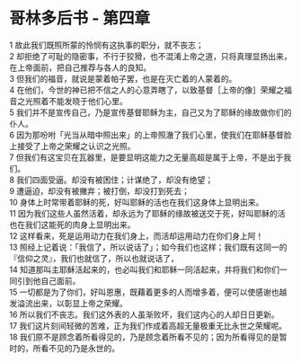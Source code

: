 # 哥林多后书 - 第四章
  
 1 故此我们既照所蒙的怜悯有这执事的职分，就不丧志；  
 2 却拒绝了可耻的隐密事，不行于狡猾，也不混淆上帝之道，只将真理显扬出来，在上帝面前，把自己推荐与各人的良知。  
 3 但我们的福音，就说是蒙着帕子罢，也是在灭亡着的人蒙着的。  
 4 在他们，今世的神已把不信之人的心意弄瞎了，以致基督［上帝的像］荣耀之福音之光照着不能发晓于他们心里。  
 5 我们并不是宣传自己，乃是宣传基督耶稣为主，自己又为了耶稣的缘故做你们的仆人。  
 6 因为那吩咐「光当从暗中照出来」的上帝照澈了我们心里，使我们在耶稣基督脸上接受了上帝之荣耀之认识之光照。  
 7 但我们有这宝贝在瓦器里，是要显明这能力之无量高超是属于上帝，不是出于我们。  
 8 我们四面受逼。却没有被困住；计谋绝了，却没有绝望；  
 9 遭逼迫，却没有被撇弃；被打倒，却没打到死去；  
 10 身体上时常带着耶稣的死，好叫耶稣的活也在我们这身体上显明出来。  
 11 因为我们这些人虽然活着，却永远为了耶稣的缘故被送交于死，好叫耶稣的活也在我们这能死的肉身上显明出来。  
 12 这样看来，死是运用动力在我们身上，而活却运用动力在你们身上阿！  
 13 照经上记着说：「我信了，所以说话了」；如今我们也这样；我们既有这同一的『信仰之灵』，我们也就信了，所以也就说话了，  
 14 知道那叫主耶稣活起来的，也必叫我们和耶稣一同活起来，并将我们和你们一同引到他自己面前。  
 15 一切都是为了你们，好叫恩惠，既藉着更多的人而增多着，便可以使感谢也越发溢流出来，以彰显上帝之荣耀。  
 16 所以我们不丧志。我们这外表的人虽渐败坏，我们这内心的人却日日更新。  
 17 我们这片刻间轻微的苦难，正为我们作成着高超无量极重无比永世之荣耀呢。  
 18 我们原不是顾念着所看得见的，乃是顾念着所看不见的；因为所看得见的是暂时的，所看不见的乃是永世的。
